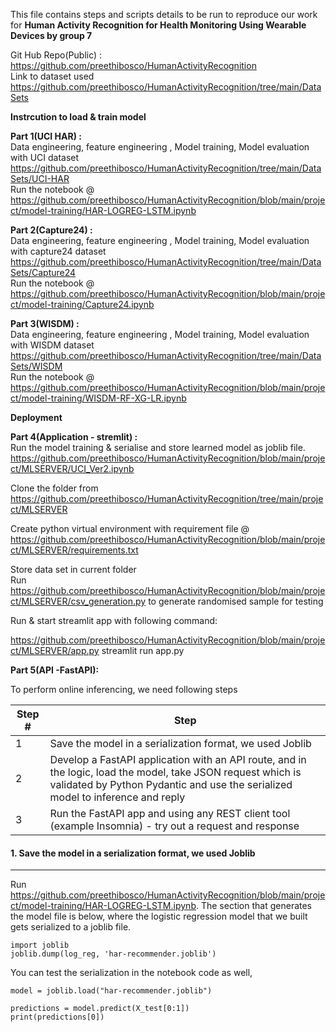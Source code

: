This file contains steps and scripts details to be run to reproduce our work for <b>
Human Activity Recognition for Health Monitoring Using Wearable Devices by group 7</b> <br>

Git Hub Repo(Public) : https://github.com/preethibosco/HumanActivityRecognition<br>
Link to dataset used https://github.com/preethibosco/HumanActivityRecognition/tree/main/DataSets  <br>

<b>Instrcution to load & train model</b>

<b>Part 1(UCI HAR) :</b><br>
Data engineering, feature engineering , Model training, Model evaluation with UCI dataset <br>
https://github.com/preethibosco/HumanActivityRecognition/tree/main/DataSets/UCI-HAR  <br>
Run the notebook @ <br>
https://github.com/preethibosco/HumanActivityRecognition/blob/main/project/model-training/HAR-LOGREG-LSTM.ipynb <br>

<b>Part 2(Capture24) :</b><br>
Data engineering, feature engineering , Model training, Model evaluation with capture24 dataset <br>
https://github.com/preethibosco/HumanActivityRecognition/tree/main/DataSets/Capture24 <br>
Run the notebook @ <br>
https://github.com/preethibosco/HumanActivityRecognition/blob/main/project/model-training/Capture24.ipynb <br>

<b>Part 3(WISDM) :</b><br>
Data engineering, feature engineering , Model training, Model evaluation with WISDM dataset <br>
https://github.com/preethibosco/HumanActivityRecognition/tree/main/DataSets/WISDM <br>
Run the notebook @ <br>
https://github.com/preethibosco/HumanActivityRecognition/blob/main/project/model-training/WISDM-RF-XG-LR.ipynb <br>


<b>Deployment</b>

<b>Part 4(Application - stremlit) :</b><br>
Run the model training & serialise and store learned model as joblib file.<br>
https://github.com/preethibosco/HumanActivityRecognition/blob/main/project/MLSERVER/UCI_Ver2.ipynb <br>

Clone the folder from <br>
https://github.com/preethibosco/HumanActivityRecognition/tree/main/project/MLSERVER <br>

Create python virtual environment with requirement file @ https://github.com/preethibosco/HumanActivityRecognition/blob/main/project/MLSERVER/requirements.txt <br>

Store data set in current folder <br>
Run https://github.com/preethibosco/HumanActivityRecognition/blob/main/project/MLSERVER/csv_generation.py to generate randomised sample for testing <br>

Run & start streamlit app with following command:

https://github.com/preethibosco/HumanActivityRecognition/blob/main/project/MLSERVER/app.py
streamlit run app.py


<b>Part 5(API -FastAPI):</b><br>

To perform online inferencing, we need following steps

| Step # | Step | 
| ---    | ---- | 
| 1 |  Save the model in a serialization format, we used Joblib |
| 2 |  Develop a FastAPI application with an API route, and in the logic, load the model, take JSON request which is validated by Python Pydantic and use the serialized model to inference and reply |
| 3 |  Run the FastAPI app and using any REST client tool (example Insomnia) - try out a request and response |

#### 1. Save the model in a serialization format, we used Joblib
---

Run https://github.com/preethibosco/HumanActivityRecognition/blob/main/project/model-training/HAR-LOGREG-LSTM.ipynb. The section that generates the model file is below, where the logistic regression model that we built gets serialized to a joblib file.

```
import joblib
joblib.dump(log_reg, 'har-recommender.joblib')

```

You can test the serialization in the notebook code as well,

```
model = joblib.load("har-recommender.joblib")

predictions = model.predict(X_test[0:1])
print(predictions[0])

```
